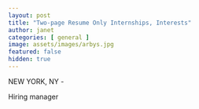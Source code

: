 ```yaml
---
layout: post
title: "Two-page Resume Only Internships, Interests"
author: janet
categories: [ general ]
image: assets/images/arbys.jpg
featured: false
hidden: true
---
```


NEW YORK, NY - 

Hiring manager
